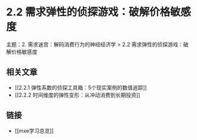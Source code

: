 # 2.2 需求弹性的侦探游戏：破解价格敏感度

主题：2. 需求迷宫：解码消费行为的神经经济学 > 2.2 需求弹性的侦探游戏：破解价格敏感度

## 相关文章

- [[2.2.1 弹性系数的侦探工具箱：5个现实案例的数值追踪]]
- [[2.2.2 时间维度的弹性变形：从冲动消费到长期投资]]

## 链接

- [[mxe学习总览]]
